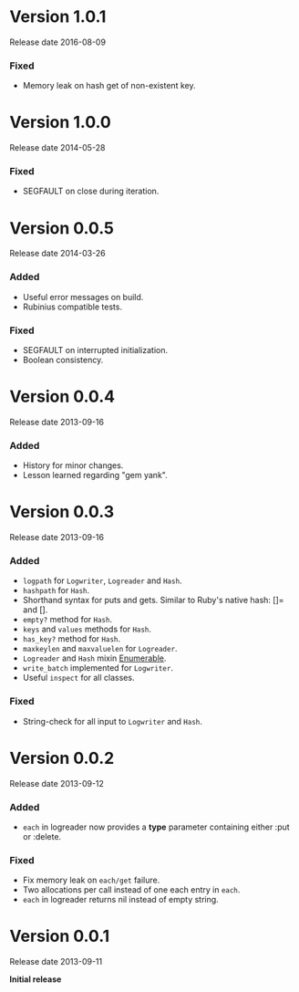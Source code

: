 # Version 1.0.1

Release date 2016-08-09

### Fixed

* Memory leak on hash get of non-existent key.

# Version 1.0.0

Release date 2014-05-28

### Fixed

* SEGFAULT on close during iteration.

# Version 0.0.5

Release date 2014-03-26

### Added

* Useful error messages on build.
* Rubinius compatible tests.

### Fixed

* SEGFAULT on interrupted initialization.
* Boolean consistency.

# Version 0.0.4

Release date 2013-09-16

### Added

* History for minor changes.
* Lesson learned regarding "gem yank".

# Version 0.0.3

Release date 2013-09-16

### Added

* ```logpath``` for ```Logwriter```, ```Logreader``` and ```Hash```.
* ```hashpath``` for ```Hash```.
* Shorthand syntax for puts and gets. Similar to Ruby's native hash: []= and [].
* ```empty?``` method for ```Hash```.
* ```keys``` and ```values``` methods for ```Hash```.
* ```has_key?``` method for ```Hash```.
* ```maxkeylen``` and ```maxvaluelen``` for ```Logreader```.
* ```Logreader``` and ```Hash``` mixin [Enumerable](http://ruby-doc.org/core-2.0.0/Enumerable.html).
* ```write_batch``` implemented for ```Logwriter```.
* Useful ```inspect``` for all classes.

### Fixed

* String-check for all input to ```Logwriter``` and ```Hash```.

# Version 0.0.2

Release date 2013-09-12

### Added

* ```each``` in logreader now provides a __type__ parameter containing either :put or :delete.

### Fixed

* Fix memory leak on ```each/get``` failure.
* Two allocations per call instead of one each entry in ```each```.
* ```each``` in logreader returns nil instead of empty string.


# Version 0.0.1

Release date 2013-09-11

__Initial release__
